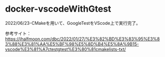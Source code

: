 # docker-vscodeWithGtest

 2022/06/23-CMakeを用いて、GoogleTestをVScode上で実行完了。
 
参考サイト：https://jhalfmoon.com/dbc/2022/01/27/%E3%82%BD%E3%83%95%E3%83%88%E3%81%AA%E5%BF%98%E5%8D%B4%E5%8A%9B15-vscode%E3%81%A7ctestgtest%E3%80%81cmakelists-txt/
